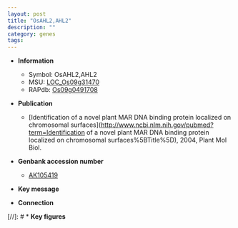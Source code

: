 ```yaml
---
layout: post
title: "OsAHL2,AHL2"
description: ""
category: genes
tags: 
---
```


* **Information**  
    + Symbol: OsAHL2,AHL2  
    + MSU: [LOC_Os09g31470](http://rice.uga.edu/cgi-bin/ORF_infopage.cgi?orf=LOC_Os09g31470)  
    + RAPdb: [Os09g0491708](https://rapdb.dna.affrc.go.jp/locus/?name=Os09g0491708)  

* **Publication**  
    + [Identification of a novel plant MAR DNA binding protein localized on chromosomal surfaces](http://www.ncbi.nlm.nih.gov/pubmed?term=Identification of a novel plant MAR DNA binding protein localized on chromosomal surfaces%5BTitle%5D), 2004, Plant Mol Biol.

* **Genbank accession number**  
    + [AK105419](http://www.ncbi.nlm.nih.gov/nuccore/AK105419)

* **Key message**  

* **Connection**  

[//]: # * **Key figures**  


